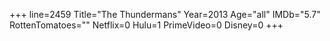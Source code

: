 +++
line=2459
Title="The Thundermans"
Year=2013
Age="all"
IMDb="5.7"
RottenTomatoes=""
Netflix=0
Hulu=1
PrimeVideo=0
Disney=0
+++

